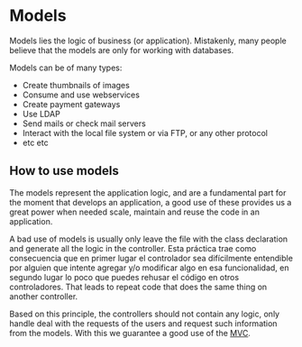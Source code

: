 # Models

Models lies the logic of business (or application). Mistakenly, many people believe that the models are only for working with databases.

Models can be of many types:

- Create thumbnails of images
- Consume and use webservices
- Create payment gateways
- Use LDAP
- Send mails or check mail servers
- Interact with the local file system or via FTP, or any other protocol
- etc etc

## How to use models

The models represent the application logic, and are a fundamental part for the moment that develops an application, a good use of these provides us a great power when needed scale, maintain and reuse the code in an application.

A bad use of models is usually only leave the file with the class declaration and generate all the logic in the controller. Esta práctica trae como consecuencia que en primer lugar el controlador sea difícilmente entendible por alguien que intente agregar y/o modificar algo en esa funcionalidad, en segundo lugar lo poco que puedes rehusar el código en otros controladores. That leads to repeat code that does the same thing on another controller.

Based on this principle, the controllers should not contain any logic, only handle deal with the requests of the users and request such information from the models. With this we guarantee a good use of the [MVC](https://es.wikipedia.org/wiki/Modelo-vista-controlador).